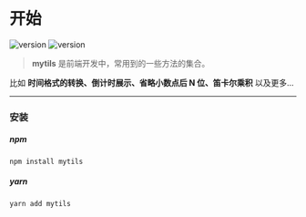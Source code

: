 # 开始

<img alt="version" src="https://img.shields.io/npm/v/mytils?color=42b983">
<img alt="version" src="https://img.shields.io/badge/gzip-1.16%20kB-44cc11.svg?color=42b983">

> **mytils** 是前端开发中，常用到的一些方法的集合。

比如 **时间格式的转换、倒计时展示、省略小数点后 N 位、笛卡尔乘积** 以及更多...

---

### 安装

##### npm

```shell
npm install mytils
```

##### yarn

```shell
yarn add mytils
```

